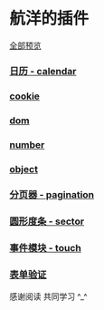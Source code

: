 # 航洋的插件

[全部预览](https://github.com/hangyangws/plugins/tree/master/apps)

### [日历 - calendar](https://github.com/hangyangws/plugins/tree/master/apps/calendar)

### [cookie](https://github.com/hangyangws/plugins/tree/master/apps/cookie)

### [dom](https://github.com/hangyangws/plugins/tree/master/apps/dom)

### [number](https://github.com/hangyangws/plugins/tree/master/apps/number)

### [object](https://github.com/hangyangws/plugins/tree/master/apps/object)

### [分页器 - pagination](https://github.com/hangyangws/plugins/tree/master/apps/pagination)

### [圆形度条 - sector](https://github.com/hangyangws/plugins/tree/master/apps/sector)

### [事件模块 - touch](https://github.com/hangyangws/plugins/tree/master/apps/touch)

### [表单验证](https://github.com/hangyangws/plugins/tree/master/apps/verify)

感谢阅读 共同学习 ^_^
